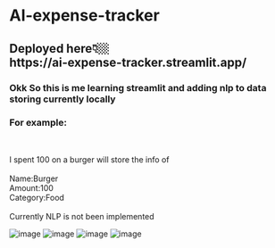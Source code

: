# AI-expense-tracker


<h2>Deployed here👇🏼<br>
  https://ai-expense-tracker.streamlit.app/</h2>
<h3>Okk So this is me learning streamlit and adding nlp to data storing currently locally</h3>
<h3>For example: </h3>
<br>
<p>I spent 100 on a burger will store the info of <br><br>
  Name:Burger 
 <br>
  Amount:100 
 <br>
  Category:Food
 <br><br>
  Currently NLP is not been implemented

  <br>
</p>

![image](https://github.com/user-attachments/assets/f5c5c95b-3764-4b59-a1bb-b49607f77354)
![image](https://github.com/user-attachments/assets/dc13aebe-b465-45b4-accb-820f394c5bc7)
![image](https://github.com/user-attachments/assets/206b79ca-8f1d-4e79-90ed-e60b2152c640)
![image](https://github.com/user-attachments/assets/55349b63-0cbb-40a8-9fee-5ed39c7ce0d6)





